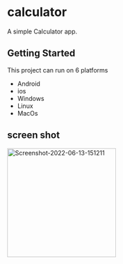 # calculator

A simple Calculator app.

## Getting Started

This project can run on 6 platforms
- Android
- ios
- Windows
- Linux
- MacOs

## screen shot
<a href="#"><img width=250 src="https://i.ibb.co/BqqB8MK/Screenshot-2022-06-13-151211.jpg" alt="Screenshot-2022-06-13-151211" border="0.5"></a>
